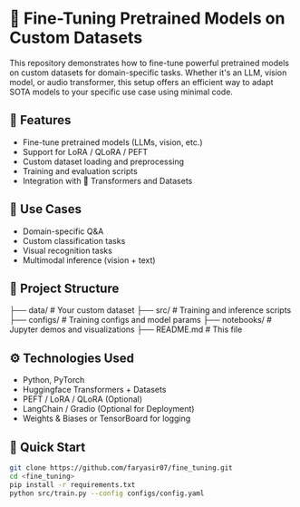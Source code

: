 # 🚀 Fine-Tuning Pretrained Models on Custom Datasets

This repository demonstrates how to fine-tune powerful pretrained models on custom datasets for domain-specific tasks. Whether it's an LLM, vision model, or audio transformer, this setup offers an efficient way to adapt SOTA models to your specific use case using minimal code.

## 🔧 Features

- Fine-tune pretrained models (LLMs, vision, etc.)
- Support for LoRA / QLoRA / PEFT
- Custom dataset loading and preprocessing
- Training and evaluation scripts
- Integration with 🤗 Transformers and Datasets

## 🧠 Use Cases

- Domain-specific Q&A
- Custom classification tasks
- Visual recognition tasks
- Multimodal inference (vision + text)

## 📁 Project Structure

├── data/ # Your custom dataset
├── src/ # Training and inference scripts
├── configs/ # Training configs and model params
├── notebooks/ # Jupyter demos and visualizations
├── README.md # This file


## ⚙️ Technologies Used

- Python, PyTorch
- Huggingface Transformers + Datasets
- PEFT / LoRA / QLoRA (Optional)
- LangChain / Gradio (Optional for Deployment)
- Weights & Biases or TensorBoard for logging

## 🚀 Quick Start

```bash
git clone https://github.com/faryasir07/fine_tuning.git
cd <fine_tuning>
pip install -r requirements.txt
python src/train.py --config configs/config.yaml
